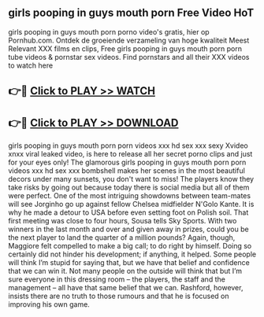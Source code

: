 ## girls pooping in guys mouth porn Free Video HoT 

girls pooping in guys mouth porn porno video's gratis, hier op Pornhub.com. Ontdek de groeiende verzameling van hoge kwaliteit Meest Relevant XXX films en clips,
Free girls pooping in guys mouth porn porn tube videos & pornstar sex videos. Find pornstars and all their XXX videos to watch here


## 👉🔴 [Click to PLAY >> WATCH](http://us.freeplayer.one?title=girls_pooping_in_guys_mouth_porn&ref=16D)

## 👉🔴 [Click to PLAY >> DOWNLOAD](http://us.freeplayer.one?title=girls_pooping_in_guys_mouth_porn&ref=16D)


girls pooping in guys mouth porn porn videos xxx hd sex xxx sexy Xvideo xnxx viral leaked video, is here to release all her secret porno clips and just for your eyes only! The glamorous girls pooping in guys mouth porn porn videos xxx hd sex xxx bombshell makes her scenes in the most beautiful decors under many sunsets, you don't want to miss! The players know they take risks by going out because today there is social media but all of them were perfect. One of the most intriguing showdowns between team-mates will see Jorginho go up against fellow Chelsea midfielder N'Golo Kante. It is why he made a detour to USA before even setting foot on Polish soil. That first meeting was close to four hours, Sousa tells Sky Sports. With two winners in the last month and over and given away in prizes, could you be the next player to land the quarter of a million pounds? Again, though, Maggiore felt compelled to make a big call; to do right by himself. Doing so certainly did not hinder his development; if anything, it helped. Some people will think I’m stupid for saying that, but we have that belief and confidence that we can win it. Not many people on the outside will think that but I’m sure everyone in this dressing room – the players, the staff and the management – all have that same belief that we can. Rashford, however, insists there are no truth to those rumours and that he is focused on improving his own game.